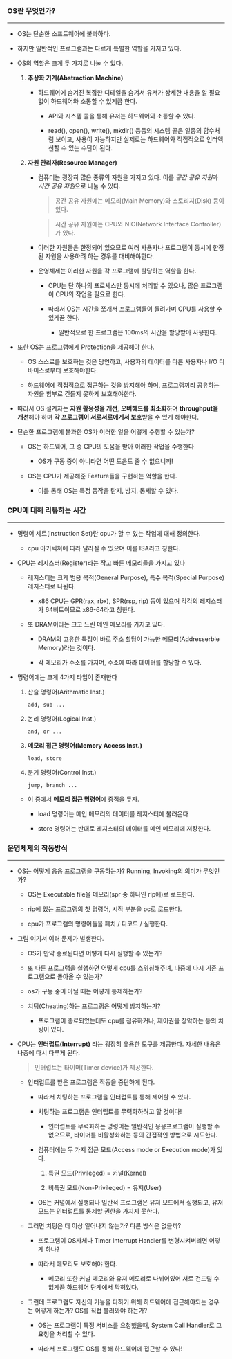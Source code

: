 ### OS란 무엇인가?
---
* OS는 단순한 소프트웨어에 불과하다.

* 하지만 일반적인 프로그램과는 다르게 특별한 역할을 가지고 있다.

* OS의 역할은 크게 두 가지로 나눌 수 있다.

    1. **추상화 기계(Abstraction Machine)**

        * 하드웨어에 숨겨진 복잡한 디테일을 숨겨서 유저가 상세한 내용을 알 필요 없이 하드웨어와 소통할 수 있게끔 한다.

            * API와 시스템 콜을 통해 유저는 하드웨어와 소통할 수 있다.

            * read(), open(), write(), mkdir() 등등의 시스템 콜은 일종의 함수처럼 보이고, 사용이 가능하지만 실제로는 하드웨어와 직접적으로 인터액션할 수 있는 수단이 된다.

    2. **자원 관리자(Resource Manager)**

        * 컴퓨터는 굉장히 많은 종류의 자원을 가지고 있다. 이를 *공간 공유 자원*과 *시간 공유 자원*으로 나눌 수 있다.

            > 공간 공유 자원에는 메모리(Main Memory)와 스토리지(Disk) 등이 있다.

            > 시간 공유 자원에는 CPU와 NIC(Network Interface Controller) 가 있다.

        * 이러한 자원들은 한정되어 있으므로 여러 사용자나 프로그램이 동시에 한정된 자원을 사용하려 하는 경우를 대비해야한다.

        * 운영체제는 이러한 자원을 각 프로그램에 할당하는 역할을 한다.

            * CPU는 단 하나의 프로세스만 동시에 처리할 수 있으나, 많은 프로그램이 CPU의 작업을 필요로 한다.

            * 따라서 OS는 시간을 쪼개서 프로그램들이 돌려가며 CPU를 사용할 수 있게끔 한다.

                * 일반적으로 한 프로그램은 100ms의 시간을 할당받아 사용한다.

* 또한 OS는 프로그램에게 Protection을 제공해야 한다.

    * OS 스스로를 보호하는 것은 당연하고, 사용자의 데이터를 다른 사용자나 I/O 디바이스로부터 보호해야한다.

    * 하드웨어에 직접적으로 접근하는 것을 방지해야 하며, 프로그램끼리 공유하는 자원을 함부로 건들지 못하게 보호해야한다.

* 따라서 OS 설계자는 **자원 활용성을 개선**, **오버헤드를 최소화**하며 **throughput을 개선**해야 하며 **각 프로그램이 서로서로에게서 보호**받을 수 있게 해야한다.

* 단순한 프로그램에 불과한 OS가 이러한 일을 어떻게 수행할 수 있는가?

    * OS는 하드웨어, 그 중 CPU의 도움을 받아 이러한 작업을 수행한다

        * OS가 구동 중이 아니라면 어떤 도움도 줄 수 없으니까!

    * OS는 CPU가 제공해준 Feature들을 구현하는 역할을 한다.

        * 이를 통해 OS는 특정 동작을 탐지, 방지, 통제할 수 있다.


### CPU에 대해 리뷰하는 시간
---
* 명령어 세트(Instruction Set)란 cpu가 할 수 있는 작업에 대해 정의한다.

    * cpu 아키텍쳐에 따라 달라질 수 있으며 이를 ISA라고 칭한다.

* CPU는 레지스터(Register)라는 작고 빠른 메모리들을 가지고 있다

    * 레지스터는 크게 범용 목적(General Purpose), 특수 목적(Special Purpose) 레지스터로 나뉜다.

        * x86 CPU는 GPR(rax, rbx), SPR(rsp, rip) 등이 있으며 각각의 레지스터가 64비트이므로 x86-64라고 칭한다.

    * 또 DRAM이라는 크고 느린 메인 메모리를 가지고 있다.

        * DRAM의 고유한 특징이 바로 주소 할당이 가능한 메모리(Addresserble Memory)라는 것이다.

        * 각 메모리가 주소를 가지며, 주소에 따라 데이터를 할당할 수 있다.

* 명령어에는 크게 4가지 타입이 존재한다

    1. 산술 명령어(Arithmatic Inst.)

        ```
        add, sub ...
        ```

    2. 논리 명령어(Logical Inst.)

        ```
        and, or ...
        ```

    3. **메모리 접근 명령어(Memory Access Inst.)**

        ```
        load, store
        ```

    4. 분기 명령어(Control Inst.)

        ```
        jump, branch ...
        ```

    * 이 중에서 **메모리 접근 명령어**에 중점을 두자.

        * load 명령어는 메인 메모리의 데이터를 레지스터에 불러온다

        * store 명령어는 반대로 레지스터의 데이터를 메인 메모리에 저장한다.

### 운영체제의 작동방식
---
* OS는 어떻게 응용 프로그램을 구동하는가? Running, Invoking의 의미가 무엇인가?

    * OS는 Executable file을 메모리(spr 중 하나인 rip에)로 로드한다.

    * rip에 있는 프로그램의 첫 명령어, 시작 부분을 pc로 로드한다.

    * cpu가 프로그램의 명령어들을 페치 / 디코드 / 실행한다.

* 그럼 여기서 여러 문제가 발생한다.

    * OS가 만약 종료된다면 어떻게 다시 실행할 수 있는가?

    * 또 다른 프로그램을 실행하면 어떻게 cpu를 스위칭해주며, 나중에 다시 기존 프로그램으로 돌아올 수 있는가?

    * os가 구동 중이 아닐 때는 어떻게 통제하는가?

    * 치팅(Cheating)하는 프로그램은 어떻게 방지하는가?

        * 프로그램이 종료되었는데도 cpu를 점유하거나, 제어권을 장악하는 등의 치팅이 있다.

* CPU는 **인터럽트(Interrupt)** 라는 굉장히 유용한 도구를 제공한다. 자세한 내용은 나중에 다시 다루게 된다.

    > 인터럽트는 타이머(Timer device)가 제공한다.

    * 인터럽트를 받은 프로그램은 작동을 중단하게 된다.

        * 따라서 치팅하는 프로그램을 인터럽트를 통해 제어할 수 있다.

        * 치팅하는 프로그램은 인터럽트를 무력화하려고 할 것이다!

            * 인터럽트를 무력화하는 명령어는 일반적인 응용프로그램이 실행할 수 없으므로, 타이머를 비활성화하는 등의 간접적인 방법으로 시도한다.
        
        * 컴퓨터에는 두 가지 접근 모드(Access mode or Execution mode)가 있다.

            1. 특권 모드(Privileged) = 커널(Kernel)

            2. 비특권 모드(Non-Privileged) = 유저(User)

        * OS는 커널에서 실행되나 일반적 프로그램은 유저 모드에서 실행되고, 유저 모드는 인터럽트를 통제할 권한을 가지지 못한다.

    * 그러면 치팅은 더 이상 일어나지 않는가? 다른 방식은 없을까?

        * 프로그램이 OS자체나 Timer Interrupt Handler를 변형시켜버리면 어떻게 하나?

        * 따라서 메모리도 보호해야 한다.

            * 메모리 또한 커널 메모리와 유저 메모리로 나뉘어있어 서로 건드릴 수 없게끔 하드웨어 단계에서 막혀있다.

    * 그런데 프로그램도 자신의 기능을 다하기 위해 하드웨어에 접근해야되는 경우는 어떻게 하는가? OS를 직접 불러와야 하는가?

        * OS는 프로그램이 특정 서비스를 요청했을때, System Call Handler로 그 요청을 처리할 수 있다.

        * 따라서 프로그램도 OS를 통해 하드웨어에 접근할 수 있다!

